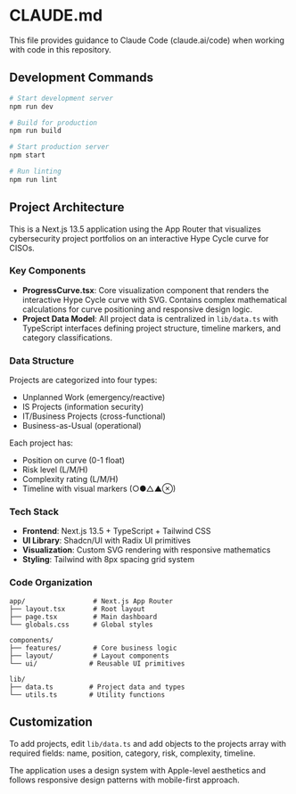# CLAUDE.md

This file provides guidance to Claude Code (claude.ai/code) when working with code in this repository.

## Development Commands

```bash
# Start development server
npm run dev

# Build for production
npm run build

# Start production server
npm start

# Run linting
npm run lint
```

## Project Architecture

This is a Next.js 13.5 application using the App Router that visualizes cybersecurity project portfolios on an interactive Hype Cycle curve for CISOs.

### Key Components

- **ProgressCurve.tsx**: Core visualization component that renders the interactive Hype Cycle curve with SVG. Contains complex mathematical calculations for curve positioning and responsive design logic.
- **Project Data Model**: All project data is centralized in `lib/data.ts` with TypeScript interfaces defining project structure, timeline markers, and category classifications.

### Data Structure

Projects are categorized into four types:
- Unplanned Work (emergency/reactive)
- IS Projects (information security)
- IT/Business Projects (cross-functional)
- Business-as-Usual (operational)

Each project has:
- Position on curve (0-1 float)
- Risk level (L/M/H)
- Complexity rating (L/M/H)
- Timeline with visual markers (○●△▲⊗)

### Tech Stack

- **Frontend**: Next.js 13.5 + TypeScript + Tailwind CSS
- **UI Library**: Shadcn/UI with Radix UI primitives
- **Visualization**: Custom SVG rendering with responsive mathematics
- **Styling**: Tailwind with 8px spacing grid system

### Code Organization

```
app/                 # Next.js App Router
├── layout.tsx       # Root layout
├── page.tsx         # Main dashboard
└── globals.css      # Global styles

components/
├── features/        # Core business logic
├── layout/          # Layout components
└── ui/             # Reusable UI primitives

lib/
├── data.ts         # Project data and types
└── utils.ts        # Utility functions
```

## Customization

To add projects, edit `lib/data.ts` and add objects to the projects array with required fields: name, position, category, risk, complexity, timeline.

The application uses a design system with Apple-level aesthetics and follows responsive design patterns with mobile-first approach.
